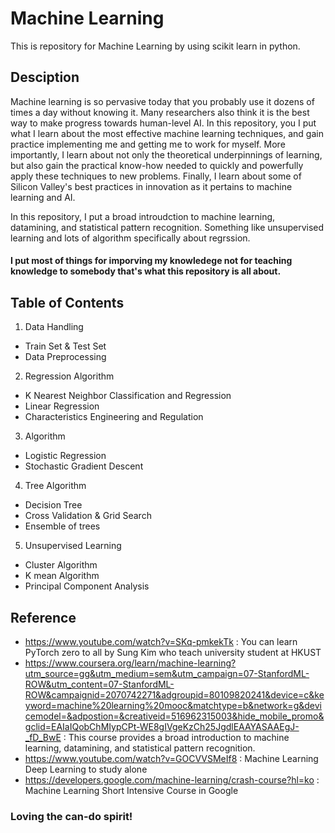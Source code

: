 # Machine Learning
 This is repository for Machine Learning by using scikit learn in python.
   
## Desciption
Machine learning is so pervasive today that you probably use it dozens of times a day without knowing it.
Many researchers also think it is the best way to make progress towards human-level AI.
In this repository, you I put what I learn about the most effective machine learning techniques, and gain practice implementing me and getting me to work for myself.
More importantly, I learn about not only the theoretical underpinnings of learning, but also gain the practical know-how needed to quickly and powerfully apply these techniques to new problems.
Finally, I learn about some of Silicon Valley's best practices in innovation as it pertains to machine learning and AI.   

In this repository, I put a broad introudction to machine learning, datamining, and statistical pattern recognition.
Something like unsupervised learning and lots of algorithm specifically about regrssion.   
#### I put most of things for imporving my knowledege not for teaching knowledge to somebody that's what this repository is all about.
   
## Table of Contents
1. Data Handling
- Train Set & Test Set   
- Data Preprocessing   
2. Regression Algorithm
- K Nearest Neighbor Classification and Regression   
- Linear Regression   
- Characteristics Engineering and Regulation   
3. Algorithm
- Logistic Regression   
- Stochastic Gradient Descent   
4. Tree Algorithm
- Decision Tree   
- Cross Validation & Grid Search   
- Ensemble of trees   
5. Unsupervised Learning
- Cluster Algorithm   
- K mean Algorithm   
- Principal Component Analysis   
   
## Reference
* https://www.youtube.com/watch?v=SKq-pmkekTk
: You can learn PyTorch zero to all by Sung Kim who teach university student at HKUST
* https://www.coursera.org/learn/machine-learning?utm_source=gg&utm_medium=sem&utm_campaign=07-StanfordML-ROW&utm_content=07-StanfordML-ROW&campaignid=2070742271&adgroupid=80109820241&device=c&keyword=machine%20learning%20mooc&matchtype=b&network=g&devicemodel=&adpostion=&creativeid=516962315003&hide_mobile_promo&gclid=EAIaIQobChMIypCPt-WE8gIVgeKzCh25JgdlEAAYASAAEgJ-_fD_BwE
: This course provides a broad introduction to machine learning, datamining, and statistical pattern recognition.
* https://www.youtube.com/watch?v=GOCVVSMeIf8
: Machine Learning Deep Learning to study alone
* https://developers.google.com/machine-learning/crash-course?hl=ko
: Machine Learning Short Intensive Course in Google
   
### Loving the can-do spirit!
